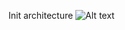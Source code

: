 Init architecture
![Alt text](https://drive.google.com/file/d/1MJ2Np8bxdfNGtU98O229PJLKpOSnkHqj/view?usp=sharing)
